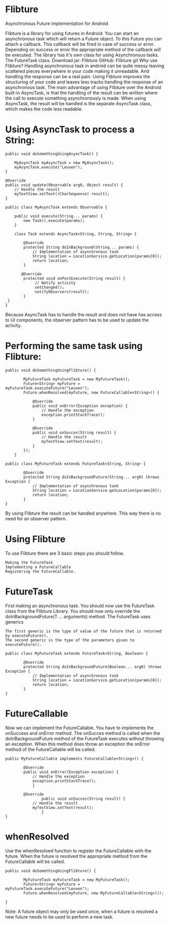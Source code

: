 Flibture
========

Asynchronous Future implementation for Android

Flibture is a library for using futures in Android. You can start an asynchronous task which will return a Future object. To this Future you can attach a callback. This callback will be fired in case of success or error. Depending on success or error the appropriate method of the callback will be executed. The library has it's own class for using Asynchronous tasks. The FutureTask class. Download jar: Flibture GitHub: Flibture git
Why use Flibture?
Handling asynchronous task in android can be quite messy leaving scattered pieces everywhere in your code making it unreadable. And handling the response can be a real pain. Using Flibture improves the structuring of your code and leaves less tracks handling the response of an asynchronous task. The main advantage of using Flibture over the Android built-in AsyncTask, is that the handling of the result can be written where the call to execute something asynchronously is made. When using AsyncTask, the result will be handled is the separate AsyncTask class, which makes the code less readable. 

Using AsyncTask to process a String:
====================================

	public void doSomethingUsingAsyncTask() {
 
 		MyAsyncTask myAsyncTask = new MyAsyncTask();
		myAsyncTask.execute("Leuven");
	}
 
	@Override
	public void update(Observable arg0, Object result) {
    	// Handle the result
    	myTextView.setText((CharSequence) result);
	}
 
	public class MyAsyncTask extends Observable {
 
    	public void execute(String... params) {
        	new Task().execute(params);
    	}
 
    	class Task extends AsyncTask<String, String, String> {
 
        	@Override
        	protected String doInBackground(String... params) {
            	// Implementation of asynchronous task
            	String location = LocationService.getLocation(params[0]);
            	return location;
        	}
 
     	   @Override
        	protected void onPostExecute(String result) {
        	     // Notify activity
        	     setChanged();
        	     notifyObservers(result);
        	}
   	 }
	}
	
Because AsyncTask has to handle the result and does not have has access to UI components, the observer pattern has to be used to update the activity. 

Performing the same task using Flibture:
========================================

	
	public void doSomethingUsingFlibture() {
 
    		MyFutureTask myFutureTask = new MyFutureTask();
    		Future<String> myFuture = myFutureTask.executeFuture("Leuven");
    		Future.whenResolved(myFuture, new FutureCallable<String>() {
 
        		@Override
        		public void onError(Exception exception) {
        		    // Handle the exception
        		    exception.printStackTrace();
        		}
 	
        		@Override
        		public void onSucces(String result) {
        		    // Handle the result
        		    myTextView.setText(result);
        		}
    		});
    	}
 
	public class MyFutureTask extends FutureTask<String, String> {
 
    		@Override
    		protected String doInBackgroundFuture(String... arg0) throws Exception {
        		// Implementation of asynchronous task
        		String location = LocationService.getLocation(params[0]);
        		return location;
    		}
	}
	
By using Flibture the result can be handled anywhere. This way there is no need for an observer pattern.

Using Flibture
================
To use Flibture there are 3 basic steps you should follow.

    Making the FutureTask
    Implementing a FutureCallable
    Registering the FutureCallable.

FutureTask
================
First making an asynchronous task. You should now use the FutureTask class from the Flibture Library. You should now only override the doInBackgroundFuture(T ... arguments) method. The FutureTask uses generics

    The first generic is the type of value of the future that is returned by executeFuture().
    The second generic is the type of the parameters given to executeFuture().
	
	public class MyFutureTask extends FutureTask<String, Boolean> {
 
    		@Override
    		protected String doInBackgroundFuture(Boolean... arg0) throws Exception {
        		// Implementation of asynchronous task
        		String location = LocationService.getLocation(params[0]);
        		return location;
    		}
	}
	
FutureCallable
================
Now we can implement the FutureCallable. You have to implements the onSuccess and onError method. The onSucces method is called when the doInBackgroundFuture method of the FutureTask executes without throwing an exception. When this method does throw an exception the onError method of the FutureCallable will be called.

	
	public MyFutureCallable implements FutureCallable<String>() {
 
		    @Override
		    public void onError(Exception exception) {
        		// Handle the exception
        		exception.printStackTrace();
    		    }
 
 		    @Override
    	            public void onSucces(String result) {
        		// Handle the result
        		myTextView.setText(result);
    	            }
	}
	
whenResolved
================
Use the whenResolved function to register the FutureCallable with the future. When the future is resolved the appropriate method from the FutureCallable will be called.
	
	public void doSomethingUsingFlibture() {
 
    		MyFutureTask myFutureTask = new MyFutureTask();
    		Future<String> myFuture = myFutureTask.executeFuture("Leuven");
    		Future.whenResolved(myFuture, new MyFutureCallable<String>());
 
	}
	
Note: A future object may only be used once, when a future is resolved a new future needs to be used to perform a new task.
